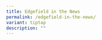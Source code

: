 ```yaml
---
title: Edgefield in the News
permalink: /edgefield-in-the-news/
variant: tiptap
description: ""
---
```

<p></p>